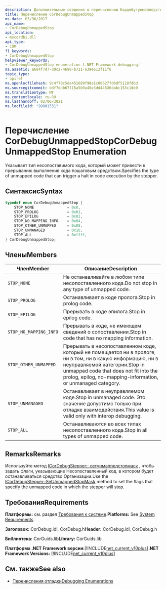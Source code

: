 ```yaml
---
description: Дополнительные сведения о перечислении Кордебугунмаппедстоп
title: Перечисление CorDebugUnmappedStop
ms.date: 03/30/2017
api_name:
- CorDebugUnmappedStop
api_location:
- mscordbi.dll
api_type:
- COM
f1_keywords:
- CorDebugUnmappedStop
helpviewer_keywords:
- CorDebugUnmappedStop enumeration [.NET Framework debugging]
ms.assetid: a684f7d7-d0c2-4690-b721-639e613f11f8
topic_type:
- apiref
ms.openlocfilehash: 9c4f70c5de451689f98a1c08627fd6df5128fdbd
ms.sourcegitcommit: ddf7edb67715a5b9a45e3dd44536dabc153c1de0
ms.translationtype: MT
ms.contentlocale: ru-RU
ms.lasthandoff: 02/06/2021
ms.locfileid: "99801531"
---
```

# <a name="cordebugunmappedstop-enumeration"></a><span data-ttu-id="b8b91-103">Перечисление CorDebugUnmappedStop</span><span class="sxs-lookup"><span data-stu-id="b8b91-103">CorDebugUnmappedStop Enumeration</span></span>

<span data-ttu-id="b8b91-104">Указывает тип несопоставимого кода, который может привести к прерыванию выполнения кода пошаговым средством.</span><span class="sxs-lookup"><span data-stu-id="b8b91-104">Specifies the type of unmapped code that can trigger a halt in code execution by the stepper.</span></span>  
  
## <a name="syntax"></a><span data-ttu-id="b8b91-105">Синтаксис</span><span class="sxs-lookup"><span data-stu-id="b8b91-105">Syntax</span></span>  
  
```cpp  
typedef enum CorDebugUnmappedStop {  
    STOP_NONE               = 0x0,  
    STOP_PROLOG             = 0x01,  
    STOP_EPILOG             = 0x02,  
    STOP_NO_MAPPING_INFO    = 0x04,  
    STOP_OTHER_UNMAPPED     = 0x08,  
    STOP_UNMANAGED          = 0x10,  
    STOP_ALL                = 0xffff,  
} CorDebugUnmappedStop;  
```  
  
## <a name="members"></a><span data-ttu-id="b8b91-106">Члены</span><span class="sxs-lookup"><span data-stu-id="b8b91-106">Members</span></span>  
  
|<span data-ttu-id="b8b91-107">Член</span><span class="sxs-lookup"><span data-stu-id="b8b91-107">Member</span></span>|<span data-ttu-id="b8b91-108">Описание</span><span class="sxs-lookup"><span data-stu-id="b8b91-108">Description</span></span>|  
|------------|-----------------|  
|`STOP_NONE`|<span data-ttu-id="b8b91-109">Не останавливайте в любом типе несопоставленного кода.</span><span class="sxs-lookup"><span data-stu-id="b8b91-109">Do not stop in any type of unmapped code.</span></span>|  
|`STOP_PROLOG`|<span data-ttu-id="b8b91-110">Останавливает в коде пролога.</span><span class="sxs-lookup"><span data-stu-id="b8b91-110">Stop in prolog code.</span></span>|  
|`STOP_EPILOG`|<span data-ttu-id="b8b91-111">Прерывать в коде эпилога.</span><span class="sxs-lookup"><span data-stu-id="b8b91-111">Stop in epilog code.</span></span>|  
|`STOP_NO_MAPPING_INFO`|<span data-ttu-id="b8b91-112">Прерывать в коде, не имеющем сведений о сопоставлении.</span><span class="sxs-lookup"><span data-stu-id="b8b91-112">Stop in code that has no mapping information.</span></span>|  
|`STOP_OTHER_UNMAPPED`|<span data-ttu-id="b8b91-113">Прерывать в несопоставленном коде, который не помещается ни в прологе, ни в том, ни в какую информацию, ни в неуправляемой категории.</span><span class="sxs-lookup"><span data-stu-id="b8b91-113">Stop in unmapped code that does not fit into the prolog, epilog, no-mapping-information, or unmanaged category.</span></span>|  
|`STOP_UNMANAGED`|<span data-ttu-id="b8b91-114">Останавливает в неуправляемом коде.</span><span class="sxs-lookup"><span data-stu-id="b8b91-114">Stop in unmanaged code.</span></span> <span data-ttu-id="b8b91-115">Это значение допустимо только при отладке взаимодействия.</span><span class="sxs-lookup"><span data-stu-id="b8b91-115">This value is valid only with interop debugging.</span></span>|  
|`STOP_ALL`|<span data-ttu-id="b8b91-116">Останавливаются во всех типах несопоставленного кода.</span><span class="sxs-lookup"><span data-stu-id="b8b91-116">Stop in all types of unmapped code.</span></span>|  
  
## <a name="remarks"></a><span data-ttu-id="b8b91-117">Remarks</span><span class="sxs-lookup"><span data-stu-id="b8b91-117">Remarks</span></span>  

 <span data-ttu-id="b8b91-118">Используйте метод [ICorDebugStepper:: сетунмаппедстопмаск](icordebugstepper-setunmappedstopmask-method.md) , чтобы задать флаги, указывающие Несопоставленный код, в котором будет останавливаться средство Организации.</span><span class="sxs-lookup"><span data-stu-id="b8b91-118">Use the [ICorDebugStepper::SetUnmappedStopMask](icordebugstepper-setunmappedstopmask-method.md) method to set the flags that specify the unmapped code in which the stepper will stop.</span></span>  
  
## <a name="requirements"></a><span data-ttu-id="b8b91-119">Требования</span><span class="sxs-lookup"><span data-stu-id="b8b91-119">Requirements</span></span>  

 <span data-ttu-id="b8b91-120">**Платформы:** см. раздел [Требования к системе](../../get-started/system-requirements.md).</span><span class="sxs-lookup"><span data-stu-id="b8b91-120">**Platforms:** See [System Requirements](../../get-started/system-requirements.md).</span></span>  
  
 <span data-ttu-id="b8b91-121">**Заголовок:** CorDebug.idl, CorDebug.h</span><span class="sxs-lookup"><span data-stu-id="b8b91-121">**Header:** CorDebug.idl, CorDebug.h</span></span>  
  
 <span data-ttu-id="b8b91-122">**Библиотека:** CorGuids.lib</span><span class="sxs-lookup"><span data-stu-id="b8b91-122">**Library:** CorGuids.lib</span></span>  
  
 <span data-ttu-id="b8b91-123">**Платформа .NET Framework версии:**[!INCLUDE[net_current_v10plus](../../../../includes/net-current-v10plus-md.md)]</span><span class="sxs-lookup"><span data-stu-id="b8b91-123">**.NET Framework Versions:** [!INCLUDE[net_current_v10plus](../../../../includes/net-current-v10plus-md.md)]</span></span>  
  
## <a name="see-also"></a><span data-ttu-id="b8b91-124">См. также</span><span class="sxs-lookup"><span data-stu-id="b8b91-124">See also</span></span>

- [<span data-ttu-id="b8b91-125">Перечисления отладки</span><span class="sxs-lookup"><span data-stu-id="b8b91-125">Debugging Enumerations</span></span>](debugging-enumerations.md)
